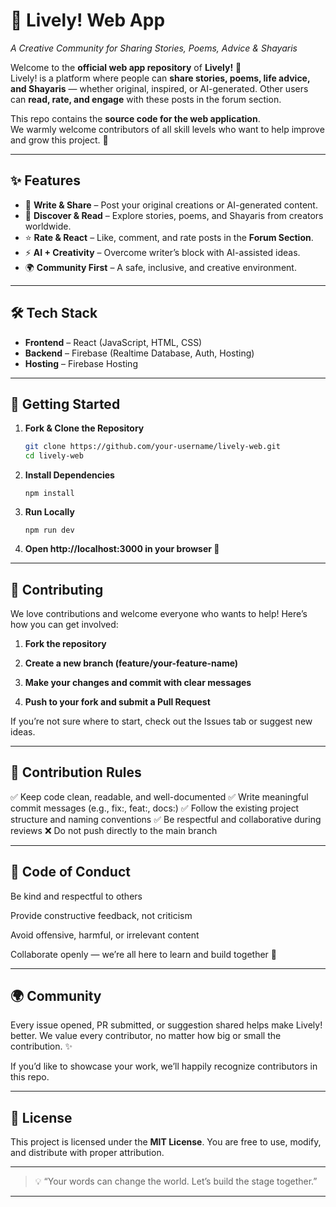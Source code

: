 # 🌟 Lively! Web App  
*A Creative Community for Sharing Stories, Poems, Advice & Shayaris*  

Welcome to the **official web app repository** of **Lively!** 🎉  
Lively! is a platform where people can **share stories, poems, life advice, and Shayaris** — whether original, inspired, or AI-generated. Other users can **read, rate, and engage** with these posts in the forum section.  

This repo contains the **source code for the web application**.  
We warmly welcome contributors of all skill levels who want to help improve and grow this project. 💜  

---

## ✨ Features
- 📝 **Write & Share** – Post your original creations or AI-generated content.  
- 📖 **Discover & Read** – Explore stories, poems, and Shayaris from creators worldwide.  
- ⭐ **Rate & React** – Like, comment, and rate posts in the **Forum Section**.  
- ⚡ **AI + Creativity** – Overcome writer’s block with AI-assisted ideas.  
- 🌍 **Community First** – A safe, inclusive, and creative environment.  

---

## 🛠 Tech Stack
- **Frontend** – React (JavaScript, HTML, CSS)  
- **Backend** – Firebase (Realtime Database, Auth, Hosting)  
- **Hosting** – Firebase Hosting  

---

## 🚀 Getting Started

1. **Fork & Clone the Repository**
   ```bash
   git clone https://github.com/your-username/lively-web.git
   cd lively-web

2. **Install Dependencies**

   ```npm install```


3. **Run Locally**

   ```npm run dev```


4. **Open http://localhost:3000 in your browser 🎉**




---

## 🤝 Contributing

We love contributions and welcome everyone who wants to help!
Here’s how you can get involved:

1. **Fork the repository**


2. **Create a new branch (feature/your-feature-name)**


3. **Make your changes and commit with clear messages**


4. **Push to your fork and submit a Pull Request**



If you’re not sure where to start, check out the Issues tab or suggest new ideas.


---

## 📜 Contribution Rules

✅ Keep code clean, readable, and well-documented
✅ Write meaningful commit messages (e.g., fix:, feat:, docs:)
✅ Follow the existing project structure and naming conventions
✅ Be respectful and collaborative during reviews
❌ Do not push directly to the main branch


---

## 📌 Code of Conduct

Be kind and respectful to others

Provide constructive feedback, not criticism

Avoid offensive, harmful, or irrelevant content

Collaborate openly — we’re all here to learn and build together 🚀



---

## 🌍 Community

Every issue opened, PR submitted, or suggestion shared helps make Lively! better.
We value every contributor, no matter how big or small the contribution. ✨

If you’d like to showcase your work, we’ll happily recognize contributors in this repo.


---

## 📄 License

This project is licensed under the **MIT License**.
You are free to use, modify, and distribute with proper attribution.


---

> 💡 “Your words can change the world. Let’s build the stage together.”



---
